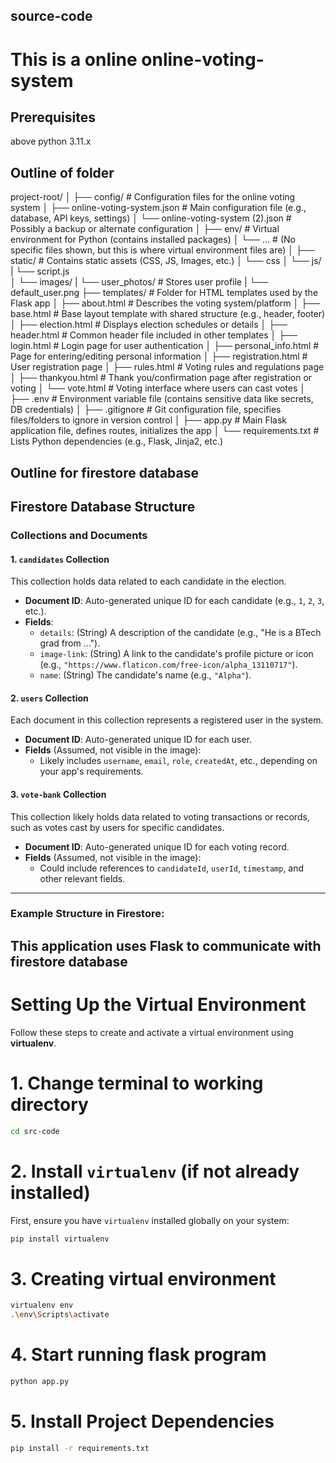 ## source-code

# This is a online online-voting-system

## Prerequisites 
above python 3.11.x

## Outline of folder
project-root/
│
├── config/                        # Configuration files for the online voting system
│   ├── online-voting-system.json  # Main configuration file (e.g., database, API keys, settings)
│   └── online-voting-system (2).json  # Possibly a backup or alternate configuration
│
├── env/                           # Virtual environment for Python (contains installed packages)
│   └── ...                        # (No specific files shown, but this is where virtual environment files are)
│
├── static/                        # Contains static assets (CSS, JS, Images, etc.)
│   └── css
│   └── js/
|       └── script.js  
│   └── images/
|       └── user_photos/           # Stores user profile
|       └── default_user.png
├── templates/                     # Folder for HTML templates used by the Flask app
│   ├── about.html                 # Describes the voting system/platform
│   ├── base.html                  # Base layout template with shared structure (e.g., header, footer)
│   ├── election.html              # Displays election schedules or details
│   ├── header.html                # Common header file included in other templates
│   ├── login.html                 # Login page for user authentication
│   ├── personal_info.html         # Page for entering/editing personal information
│   ├── registration.html          # User registration page
│   ├── rules.html                 # Voting rules and regulations page
│   ├── thankyou.html              # Thank you/confirmation page after registration or voting
│   └── vote.html                  # Voting interface where users can cast votes
│
├── .env                           # Environment variable file (contains sensitive data like secrets, DB credentials)
│
├── .gitignore                     # Git configuration file, specifies files/folders to ignore in version control
│
├── app.py                         # Main Flask application file, defines routes, initializes the app
│
└── requirements.txt               # Lists Python dependencies (e.g., Flask, Jinja2, etc.)

## Outline for firestore database
## Firestore Database Structure

### Collections and Documents

#### 1. `candidates` Collection
This collection holds data related to each candidate in the election.

- **Document ID**: Auto-generated unique ID for each candidate (e.g., `1`, `2`, `3`, etc.).
- **Fields**:
  - `details`: (String) A description of the candidate (e.g., "He is a BTech grad from ...").
  - `image-link`: (String) A link to the candidate's profile picture or icon (e.g., `"https://www.flaticon.com/free-icon/alpha_13110717"`).
  - `name`: (String) The candidate's name (e.g., `"Alpha"`).

#### 2. `users` Collection
Each document in this collection represents a registered user in the system.

- **Document ID**: Auto-generated unique ID for each user.
- **Fields** (Assumed, not visible in the image):
  - Likely includes `username`, `email`, `role`, `createdAt`, etc., depending on your app's requirements.

#### 3. `vote-bank` Collection
This collection likely holds data related to voting transactions or records, such as votes cast by users for specific candidates.

- **Document ID**: Auto-generated unique ID for each voting record.
- **Fields** (Assumed, not visible in the image):
  - Could include references to `candidateId`, `userId`, `timestamp`, and other relevant fields.

---

### Example Structure in Firestore:

## This application uses Flask to communicate with firestore database  
# Setting Up the Virtual Environment
Follow these steps to create and activate a virtual environment using **virtualenv**.

# 1. Change terminal to working directory
```bash
cd src-code
```
# 2. Install `virtualenv` (if not already installed)
First, ensure you have `virtualenv` installed globally on your system:
```bash
pip install virtualenv
```

# 3. Creating virtual environment
```bash
virtualenv env
.\env\Scripts\activate
```

# 4. Start running flask program
```bash
python app.py
```

# 5. Install Project Dependencies
```bash
pip install -r requirements.txt
```

